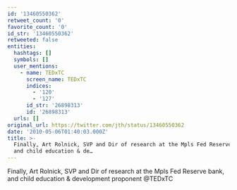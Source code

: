 ```yaml
---
id: '13460550362'
retweet_count: '0'
favorite_count: '0'
id_str: '13460550362'
retweeted: false
entities:
  hashtags: []
  symbols: []
  user_mentions:
    - name: TEDxTC
      screen_name: TEDxTC
      indices:
        - '120'
        - '127'
      id_str: '26898313'
      id: '26898313'
  urls: []
original_url: https://twitter.com/jth/status/13460550362
date: '2010-05-06T01:40:03.000Z'
title: >-
  Finally, Art Rolnick, SVP and Dir of research at the Mpls Fed Reserve bank,
  and child education & de…
---
```


Finally, Art Rolnick, SVP and Dir of research at the Mpls Fed Reserve bank, and child education & development proponent @TEDxTC